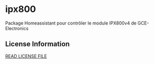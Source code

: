 # ipx800
Package Homeassistant pour contrôler le module IPX800v4 de GCE-Electronics 

## License Information

[READ LICENSE FILE](LICENSE)

